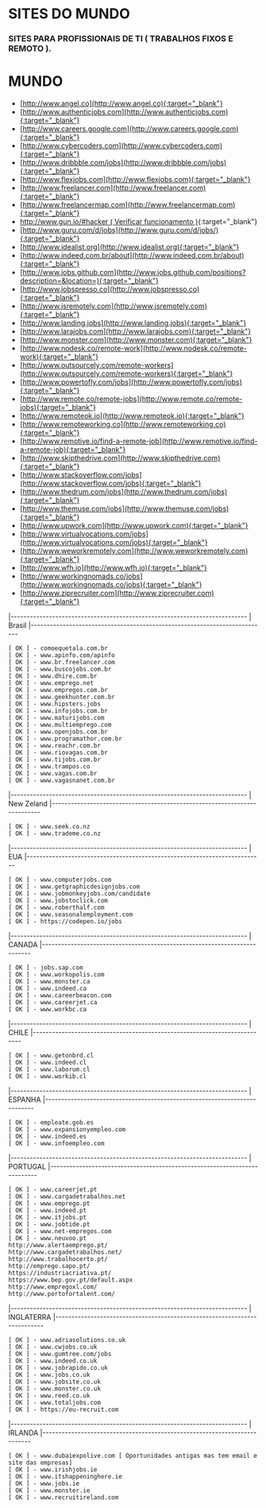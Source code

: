 # SITES DO MUNDO
### SITES PARA PROFISSIONAIS DE TI ( TRABALHOS FIXOS E REMOTO ).

# MUNDO

* [http://www.angel.co](http://www.angel.co){:target="_blank"}
* [http://www.authenticjobs.com](http://www.authenticjobs.com){:target="_blank"}
* [http://www.careers.google.com](http://www.careers.google.com){:target="_blank"}
* [http://www.cybercoders.com](http://www.cybercoders.com){:target="_blank"}
* [http://www.dribbble.com/jobs](http://www.dribbble.com/jobs){:target="_blank"}
* [http://www.flexjobs.com](http://www.flexjobs.com){:target="_blank"}
* [http://www.freelancer.com](http://www.freelancer.com){:target="_blank"}
* [http://www.freelancermap.com](http://www.freelancermap.com){:target="_blank"}
* [http://www.gun.io/#hacker ( Verificar funcionamento )](http://www.gun.io/#hacker){:target="_blank"}
* [http://www.guru.com/d/jobs](http://www.guru.com/d/jobs/){:target="_blank"}
* [http://www.idealist.org](http://www.idealist.org){:target="_blank"}
* [http://www.indeed.com.br/about](http://www.indeed.com.br/about){:target="_blank"}
* [http://www.jobs.github.com](http://www.jobs.github.com/positions?description=&location=){:target="_blank"}
* [http://www.jobspresso.co](http://www.jobspresso.co){:target="_blank"}
* [http://www.jsremotely.com](http://www.jsremotely.com){:target="_blank"}
* [http://www.landing.jobs](http://www.landing.jobs){:target="_blank"}
* [http://www.larajobs.com](http://www.larajobs.com){:target="_blank"}
* [http://www.monster.com](http://www.monster.com){:target="_blank"}
* [http://www.nodesk.co/remote-work](http://www.nodesk.co/remote-work){:target="_blank"}
* [http://www.outsourcely.com/remote-workers](http://www.outsourcely.com/remote-workers){:target="_blank"}
* [http://www.powertofly.com/jobs](http://www.powertofly.com/jobs){:target="_blank"}
* [http://www.remote.co/remote-jobs](http://www.remote.co/remote-jobs){:target="_blank"}
* [http://www.remoteok.io](http://www.remoteok.io){:target="_blank"}
* [http://www.remoteworking.co](http://www.remoteworking.co){:target="_blank"}
* [http://www.remotive.io/find-a-remote-job](http://www.remotive.io/find-a-remote-job){:target="_blank"}
* [http://www.skipthedrive.com](http://www.skipthedrive.com){:target="_blank"}
* [http://www.stackoverflow.com/jobs](http://www.stackoverflow.com/jobs){:target="_blank"}
* [http://www.thedrum.com/jobs](http://www.thedrum.com/jobs){:target="_blank"}
* [http://www.themuse.com/jobs](http://www.themuse.com/jobs){:target="_blank"}
* [http://www.upwork.com](http://www.upwork.com){:target="_blank"}
* [http://www.virtualvocations.com/jobs](http://www.virtualvocations.com/jobs){:target="_blank"}
* [http://www.weworkremotely.com](http://www.weworkremotely.com){:target="_blank"}
* [http://www.wfh.io](http://www.wfh.io){:target="_blank"}
* [http://www.workingnomads.co/jobs](http://www.workingnomads.co/jobs){:target="_blank"}
* [http://www.ziprecruiter.com](http://www.ziprecruiter.com){:target="_blank"}

|--------------------------------------------------------------------------
| Brasil
|--------------------------------------------------------------------------

	[ OK ] - comoequetala.com.br
	[ OK ] - www.apinfo.com/apinfo
	[ OK ] - www.br.freelancer.com
	[ OK ] - www.buscojobs.com.br
	[ OK ] - www.dhire.com.br
	[ OK ] - www.emprego.net
	[ OK ] - www.empregos.com.br
	[ OK ] - www.geekhunter.com.br
	[ OK ] - www.hipsters.jobs
	[ OK ] - www.infojobs.com.br
	[ OK ] - www.maturijobs.com
	[ OK ] - www.multiemprego.com
	[ OK ] - www.openjobs.com.br
	[ OK ] - www.programathor.com.br
	[ OK ] - www.reachr.com.br
	[ OK ] - www.riovagas.com.br
	[ OK ] - www.tijobs.com.br
	[ OK ] - www.trampos.co
	[ OK ] - www.vagas.com.br
	[ OK ] - www.vagasnanet.com.br

|--------------------------------------------------------------------------
| New Zeland
|--------------------------------------------------------------------------

	[ OK ] - www.seek.co.nz
	[ OK ] - www.trademe.co.nz

|--------------------------------------------------------------------------
| EUA
|--------------------------------------------------------------------------

	[ OK ] - www.computerjobs.com
	[ OK ] - www.getgraphicdesignjobs.com
	[ OK ] - www.jobmonkeyjobs.com/candidate
	[ OK ] - www.jobstoclick.com
	[ OK ] - www.roberthalf.com
	[ OK ] - www.seasonalemployment.com
	[ OK ] - https://codepen.io/jobs

|--------------------------------------------------------------------------
| CANADA
|--------------------------------------------------------------------------

	[ OK ] - jobs.sap.com
	[ OK ] - www.workopolis.com
	[ OK ] - www.monster.ca
	[ OK ] - www.indeed.ca
	[ OK ] - www.careerbeacon.com
	[ OK ] - www.careerjet.ca
	[ OK ] - www.workbc.ca

|--------------------------------------------------------------------------
| CHILE
|--------------------------------------------------------------------------

	[ OK ] - www.getonbrd.cl
	[ OK ] - www.indeed.cl
	[ OK ] - www.laborum.cl
	[ OK ] - www.workib.cl

|--------------------------------------------------------------------------
| ESPANHA
|--------------------------------------------------------------------------

	[ OK ] - empleate.gob.es
	[ OK ] - www.expansionyempleo.com
	[ OK ] - www.indeed.es
	[ OK ] - www.infoempleo.com

|--------------------------------------------------------------------------
| PORTUGAL
|--------------------------------------------------------------------------

	[ OK ] - www.careerjet.pt
	[ OK ] - www.cargadetrabalhos.net
	[ OK ] - www.emprego.pt
	[ OK ] - www.indeed.pt
	[ OK ] - www.itjobs.pt
	[ OK ] - www.jobtide.pt
	[ OK ] - www.net-empregos.com
	[ OK ] - www.neuvoo.pt
	http://www.alertaemprego.pt/
	http://www.cargadetrabalhos.net/
	http://www.trabalhocerto.pt/
	http://emprego.sapo.pt/
	https://industriacriativa.pt/
	https://www.bep.gov.pt/default.aspx
	http://www.empregoxl.com/
	http://www.portofortalent.com/

|--------------------------------------------------------------------------
| INGLATERRA
|--------------------------------------------------------------------------

	[ OK ] - www.adriasolutions.co.uk
	[ OK ] - www.cwjobs.co.uk
	[ OK ] - www.gumtree.com/jobs
	[ OK ] - www.indeed.co.uk
	[ OK ] - www.jobrapido.co.uk
	[ OK ] - www.jobs.co.uk
	[ OK ] - www.jobsite.co.uk
	[ OK ] - www.monster.co.uk
	[ OK ] - www.reed.co.uk
	[ OK ] - www.totaljobs.com
	[ OK ] - https://eu-recruit.com

|--------------------------------------------------------------------------
| IRLANDA
|--------------------------------------------------------------------------

	[ OK ] - www.dubaiexpolive.com [ Oportunidades antigas mas tem email e site das empresas]
	[ OK ] - www.irishjobs.ie
	[ OK ] - www.itshappeninghere.ie
	[ OK ] - www.jobs.ie
	[ OK ] - www.monster.ie
	[ OK ] - www.recruitireland.com